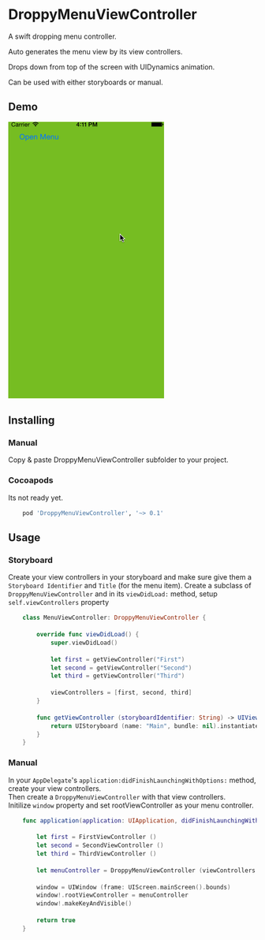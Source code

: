 DroppyMenuViewController
========================

A swift dropping menu controller.  
  
Auto generates the menu view by its view controllers.  
  
Drops down from top of the screen with UIDynamics animation.

Can be used with either storyboards or manual.

Demo
----

![alt tag](https://raw.githubusercontent.com/cemolcay/DroppyMenuController/master/demo.gif)

Installing
----------

### Manual

Copy & paste DroppyMenuViewController subfolder to your project.

### Cocoapods

Its not ready yet.

``` ruby
	pod 'DroppyMenuViewController', '~> 0.1'
```

Usage
-----

### Storyboard

Create your view controllers in your storyboard and make sure give them a `Storyboard Identifier` and `Title` (for the menu item).
Create a subclass of `DroppyMenuViewController` and in its `viewDidLoad:` method, setup `self.viewControllers` property

``` swift
	class MenuViewController: DroppyMenuViewController {

	    override func viewDidLoad() {
	        super.viewDidLoad()

	        let first = getViewController("First")
	        let second = getViewController("Second")
	        let third = getViewController("Third")
	        
	        viewControllers = [first, second, third]
	    }
	    
	    func getViewController (storyboardIdentifier: String) -> UIViewController {
	        return UIStoryboard (name: "Main", bundle: nil).instantiateViewControllerWithIdentifier(storyboardIdentifier) as! UIViewController
	    }
	}

```

### Manual

In your `AppDelegate`'s `application:didFinishLaunchingWithOptions:` method, create your view controllers.  
Then create a `DroppyMenuViewController` with that view controllers.  
Initilize `window` property and set rootViewController as your menu controller.
   
``` swift
    func application(application: UIApplication, didFinishLaunchingWithOptions launchOptions: [NSObject: AnyObject]?) -> Bool {
        
        let first = FirstViewController ()
        let second = SecondViewController ()
        let third = ThirdViewController ()
        
        let menuController = DroppyMenuViewController (viewControllers: [first, second, third])
        
        window = UIWindow (frame: UIScreen.mainScreen().bounds)
        window!.rootViewController = menuController
        window!.makeKeyAndVisible()
        
        return true
    }
```
